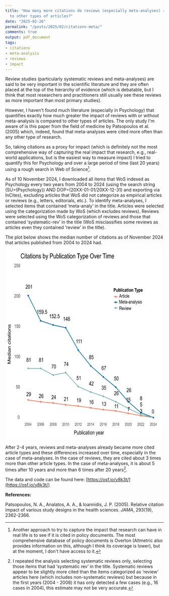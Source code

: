 ```yaml
---
title: "How many more citations do reviews (especially meta-analyses) receive compared
  to other types of articles?"
date: "2025-02-26"
permalink: "/posts/2025/02/citations-meta/"
comments: true
output: pdf_document
tags:
- citations
- meta-analysis
- reviews
- impact
---
```


Review studies (particularly systematic reviews and meta-analyses) are said to be very important in the scientific literature and they are often placed at the top of the hierarchy of evidence (which is debatable, but I think that most researchers and practitioners still usually see these reviews as more important than most primary studies).

However, I haven't found much literature (especially in Psychology) that quantifies exactly how much greater the impact of reviews with or without meta-analysis is compared to other types of articles. The only study I'm aware of is this paper from the field of medicine by Patsopoulos et al. (2005) which, indeed, found that meta-analyses were cited more often than any other type of research.

So, taking citations as a proxy for impact (which is definitely not the most comprehensive way of capturing the real impact that research, e.g., real-world applications, but is the easiest way to measure impact) I tried to quantify this for Psychology and over a large period of time (last 20 years) using a rough search in Web of Science[^1].

As of 10 November 2024, I downloaded all items that WoS indexed as Psychology every two years from 2004 to 2024 (using the search string (SU=(Psychology)) AND DOP=(20XX-01-01/20XX-12-31) and exporting via InCites), excluding articles that WoS did not categorize as empirical articles or reviews (e.g., letters, editorials, etc.). To identify meta-analyses, I selected items that contained ‘meta-analy’ in the title. Articles were selected using the categorization made by WoS (which excludes reviews). Reviews were selected using the WoS categorization of reviews and those that contained ‘systematic-rev’ in the title (WoS misclassifies some reviews as articles even they contained ‘review’ in the title).

The plot below shows the median number of citations as of November 2024 that articles published from 2004 to 2024 had.

<img src="/images/citationplot.png" width="600" height="600" />

After 2-4 years, reviews and meta-analyses already became more cited article types and these differences increased over time, especially in the case of meta-analyses. In the case of reviews, they are cited about 3 times more than other article types. In the case of meta-analyses, it is about 5 times after 10 years and more than 6 times after 20 years[^2].

The data and code can be found here: [https://osf.io/y8k3t/](https://osf.io/y8k3t/)

**References:**

Patsopoulos, N. A., Analatos, A. A., & Ioannidis, J. P. (2005). Relative citation impact of various study designs in the health sciences. *JAMA*, 293(19), 2362-2366.

[^1]: Another approach to try to capture the impact that research can have in real life is to see if it is cited in policy documents. The most comprehensive database of policy documents is Overton (Altmetric also provides information on this, although I think its coverage is lower), but at the moment, I don't have access to it.

[^2]: I repeated the analysis selecting systematic reviews only, selecting those items that had ‘systematic rev’ in the title. Systematic reviews appear to be slightly more cited than the items categorized as ‘review’ articles here (which includes non-systematic reviews) but because in the first years (2004 - 2008) it has only detected a few cases (e.g., 16 cases in 2004), this estimate may not be very accurate.
